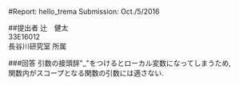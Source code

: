 #Report: hello_trema
Submission: Oct./5/2016  

##提出者
辻　健太  
33E16012  
長谷川研究室 所属  

###回答
引数の接頭辞"_"をつけるとローカル変数になってしまうため,  
関数内がスコープとなる関数の引数には適さない.  
